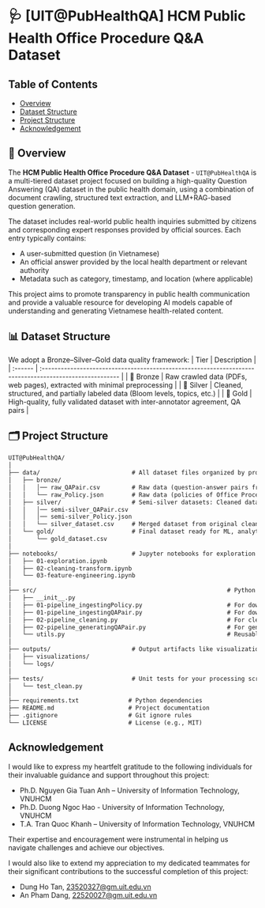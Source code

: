 # 🩺 [UIT@PubHealthQA] HCM Public Health Office Procedure Q&A Dataset

## Table of Contents
- [Overview](#-overview)
- [Dataset Structure](#-dataset-structure)
- [Project Structure](#%EF%B8%8F-project-structure)
- [Acknowledgement](#acknowledgement)

## 🧾 Overview
The **HCM Public Health Office Procedure Q&A Dataset** - `UIT@PubHealthQA` is a multi-tiered dataset project focused on building a high-quality Question Answering (QA) dataset in the public health domain, using a combination of document crawling, structured text extraction, and LLM+RAG-based question generation.

The dataset includes real-world public health inquiries submitted by citizens and corresponding expert responses provided by official sources. Each entry typically contains:
- A user-submitted question (in Vietnamese)
- An official answer provided by the local health department or relevant authority
- Metadata such as category, timestamp, and location (where applicable)

This project aims to promote transparency in public health communication and provide a valuable resource for developing AI models capable of understanding and generating Vietnamese health-related content.

## 📊 Dataset Structure
We adopt a Bronze–Silver–Gold data quality framework:
| Tier    | Description                                                                                             |
| :------ | :------------------------------------------------------------------------------------------------------ |
| 🥉 Bronze | Raw crawled data (PDFs, web pages), extracted with minimal preprocessing                                |
| 🥈 Silver | Cleaned, structured, and partially labeled data (Bloom levels, topics, etc.)                              |
| 🥇 Gold   | High-quality, fully validated dataset with inter-annotator agreement, QA pairs                           |


## 🗂️ Project Structure
```tex
UIT@PubHealthQA/
│
├── data/                          # All dataset files organized by processing stage
│   ├── bronze/                    
│   │   │── raw_QAPair.csv         # Raw data (question-answer pairs from Ministry of Health - Socialist Republic of Vietnam
│   │   └── raw_Policy.json        # Raw data (policies of Office Procedure in Public Health - National Database of Legislation
│   ├── silver/                    # Semi-silver datasets: Cleaned dataset from raw datasets
│   │   │── semi-silver_QAPair.csv
│   │   │── semi-silver_Policy.json
│   │   └── silver_dataset.csv     # Merged dataset from original cleaned dataset (semi-silver Q&A dataset) and LLM-generated dataset.
│   └── gold/                      # Final dataset ready for ML, analytics, or publishing
│       └── gold_dataset.csv
│
├── notebooks/                     # Jupyter notebooks for exploration and processing
│   ├── 01-exploration.ipynb
│   ├── 02-cleaning-transform.ipynb
│   └── 03-feature-engineering.ipynb
│
├── src/                                                      # Python scripts for modular data processing
│   ├── __init__.py
│   ├── 01-pipeline_ingestingPolicy.py                        # For downloading or scraping raw data
│   ├── 01-pipeline_ingestingQAPair.py                        # For downloading or scraping raw data
│   ├── 02-pipeline_cleaning.py                               # For cleaning and transforming data (bronze → silver)
│   ├── 02-pipeline_generatingQAPair.py                       # For generating question-answer pairs, relying on theirs topics and inference levels
│   └── utils.py                                              # Reusable functions/utilities
│
├── outputs/                       # Output artifacts like visualizations or logs
│   ├── visualizations/
│   └── logs/
│
├── tests/                         # Unit tests for your processing scripts
│   └── test_clean.py
│
├── requirements.txt              # Python dependencies
├── README.md                     # Project documentation
├── .gitignore                    # Git ignore rules
└── LICENSE                       # License (e.g., MIT)
```

## Acknowledgement
I would like to express my heartfelt gratitude to the following individuals for their invaluable guidance and support throughout this project:
- Ph.D. Nguyen Gia Tuan Anh – University of Information Technology, VNUHCM
- Ph.D. Duong Ngoc Hao - University of Information Technology, VNUHCM
- T.A. Tran Quoc Khanh – University of Information Technology, VNUHCM

Their expertise and encouragement were instrumental in helping us navigate challenges and achieve our objectives.

I would also like to extend my appreciation to my dedicated teammates for their significant contributions to the successful completion of this project:
- Dung Ho Tan, 23520327@gm.uit.edu.vn
- An Pham Dang, 22520027@gm.uit.edu.vn
